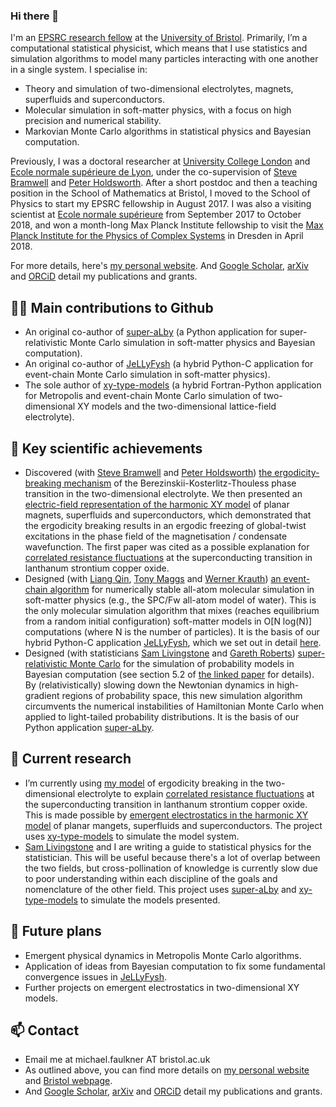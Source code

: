 ### Hi there 👋

I'm an [EPSRC research fellow](https://epsrc.ukri.org/about/people/michaelfaulkner/) at the [University of Bristol](https://research-information.bristol.ac.uk/en/persons/michael-faulkner(76c7604a-6db1-4d4f-948e-db5a1f7afc2b).html).  Primarily, I’m a computational statistical physicist, which means that I use statistics and simulation algorithms to model many particles interacting with one another in a single system.  I specialise in:
- Theory and simulation of two-dimensional electrolytes, magnets, superfluids and superconductors.
- Molecular simulation in soft-matter physics, with a focus on high precision and numerical stability.
- Markovian Monte Carlo algorithms in statistical physics and Bayesian computation.

Previously, I was a doctoral researcher at [University College London](https://www.ucl.ac.uk/condensed-matter-material-physics/) and [Ecole normale supérieure de Lyon](http://www.ens-lyon.fr/PHYSIQUE/teams/physique-theorique/research-topics/statistical-physics), under the co-supervision of [Steve Bramwell](https://www.ucl.ac.uk/physics-astronomy/people/professor-steven-bramwell) and [Peter Holdsworth](http://www.ens-lyon.fr/en/research/honors-and-awards/peter-holdsworth-physicist-laboratoire-de-physique).  After a short postdoc and then a teaching position in the School of Mathematics at Bristol, I moved to the School of Physics to start my EPSRC fellowship in August 2017.  I was also a visiting scientist at [Ecole normale supérieure](http://www.phys.ens.fr/?lang=fr) from September 2017 to October 2018, and won a month-long Max Planck Institute fellowship to visit the [Max Planck Institute for the Physics of Complex Systems](https://www.pks.mpg.de) in Dresden in April 2018.

For more details, here's [my personal website](https://michaelfaulkner.github.io).  And [Google Scholar](https://scholar.google.com/citations?user=wDxigWUAAAAJ&hl=fr&oi=sra), [arXiv](https://arxiv.org/search/?searchtype=author&query=Faulkner%2C+M+F) and [ORCiD](https://orcid.org/0000-0002-9116-2878) detail my publications and grants.

## 👨‍🔧  Main contributions to Github 
- An original co-author of [super-aLby](https://github.com/michaelfaulkner/super-aLby) (a Python application for super-relativistic Monte Carlo simulation in soft-matter physics and Bayesian computation).
- An original co-author of [JeLLyFysh](https://github.com/jellyfysh/JeLLyFysh) (a hybrid Python-C application for event-chain Monte Carlo simulation in soft-matter physics).
- The sole author of [xy-type-models](https://github.com/michaelfaulkner/xy-type-models) (a hybrid Fortran-Python application for Metropolis and event-chain Monte Carlo simulation of two-dimensional XY models and the two-dimensional lattice-field electrolyte).

## 🔑 Key scientific achievements
- Discovered (with [Steve Bramwell](https://www.ucl.ac.uk/physics-astronomy/people/professor-steven-bramwell) and [Peter Holdsworth](http://www.ens-lyon.fr/en/research/honors-and-awards/peter-holdsworth-physicist-laboratoire-de-physique)) [the ergodicity-breaking mechanism](https://journals.aps.org/prb/abstract/10.1103/PhysRevB.91.155412) of the Berezinskii-Kosterlitz-Thouless phase transition in the two-dimensional electrolyte.  We then presented an [electric-field representation of the harmonic XY model](https://doi.org/10.1088/1361-648X/aa523f) of planar magnets, superfluids and superconductors, which demonstrated that the ergodicity breaking results in an ergodic freezing of global-twist excitations in the phase field of the magnetisation / condensate wavefunction.  The first paper was cited as a possible explanation for [correlated resistance fluctuations](https://journals.aps.org/prb/abstract/10.1103/PhysRevB.94.134503) at the superconducting transition in lanthanum strontium copper oxide.
- Designed (with [Liang Qin](https://scholar.google.com/citations?user=rGW6nKUAAAAJ), [Tony Maggs](https://turner.pct.espci.fr/~amaggs/index2.html) and [Werner Krauth](http://www.lps.ens.fr/~krauth/index.php/Main_Page)) [an event-chain algorithm](https://doi.org/10.1063/1.5036638) for numerically stable all-atom molecular simulation in soft-matter physics (e.g., the SPC/Fw all-atom model of water).  This is the only molecular simulation algorithm that mixes (reaches equilibrium from a random initial configuration) soft-matter models in O[N log(N)] computations (where N is the number of particles).  It is the basis of our hybrid Python-C application [JeLLyFysh](https://github.com/jellyfysh/JeLLyFysh), which we set out in detail [here](https://doi.org/10.1016/j.cpc.2020.107168).
- Designed (with statisticians [Sam Livingstone](https://www.ucl.ac.uk/statistics/department-information/staff/dr-samuel-livingstone) and [Gareth Roberts](https://warwick.ac.uk/fac/sci/statistics/staff/academic-research/roberts/)) [super-relativistic Monte Carlo](https://doi.org/10.1093/biomet/asz013) for the simulation of probability models in Bayesian computation (see section 5.2 of [the linked paper](https://doi.org/10.1093/biomet/asz013) for details).  By (relativistically) slowing down the Newtonian dynamics in high-gradient regions of probability space, this new simulation algorithm circumvents the numerical instabilities of Hamiltonian Monte Carlo when applied to light-tailed probability distributions.  It is the basis of our Python application [super-aLby](https://github.com/michaelfaulkner/super-aLby).

## 🔭  Current research
- I’m currently using [my model](https://journals.aps.org/prb/abstract/10.1103/PhysRevB.91.155412) of ergodicity breaking in the two-dimensional electrolyte to explain [correlated resistance fluctuations](https://journals.aps.org/prb/abstract/10.1103/PhysRevB.94.134503) at the superconducting transition in lanthanum strontium copper oxide.  This is made possible by [emergent electrostatics in the harmonic XY model](https://doi.org/10.1088/1361-648X/aa523f) of planar mangets, superfluids and superconductors.  The project uses [xy-type-models](https://github.com/michaelfaulkner/xy-type-models) to simulate the model system.
- [Sam Livingstone](https://www.ucl.ac.uk/statistics/department-information/staff/dr-samuel-livingstone) and I are writing a guide to statistical physics for the statistician.  This will be useful because there's a lot of overlap between the two fields, but cross-pollination of knowledge is currently slow due to poor understanding within each discipline of the goals and nomenclature of the other field.  This project uses [super-aLby](https://github.com/michaelfaulkner/super-aLby) and [xy-type-models](https://github.com/michaelfaulkner/xy-type-models) to simulate the models presented.

## 🌱  Future plans
- Emergent physical dynamics in Metropolis Monte Carlo algorithms.
- Application of ideas from Bayesian computation to fix some fundamental convergence issues in [JeLLyFysh](https://github.com/jellyfysh/JeLLyFysh).
- Further projects on emergent electrostatics in two-dimensional XY models.

## 📫  Contact
- Email me at michael.faulkner AT bristol.ac.uk
- As outlined above, you can find more details on [my personal website](https://michaelfaulkner.github.io) and [Bristol webpage](https://research-information.bris.ac.uk/en/persons/michael-faulkner).
- And [Google Scholar](https://scholar.google.com/citations?user=wDxigWUAAAAJ&hl=fr&oi=sra), [arXiv](https://arxiv.org/search/?searchtype=author&query=Faulkner%2C+M+F) and [ORCiD](https://orcid.org/0000-0002-9116-2878) detail my publications and grants.
